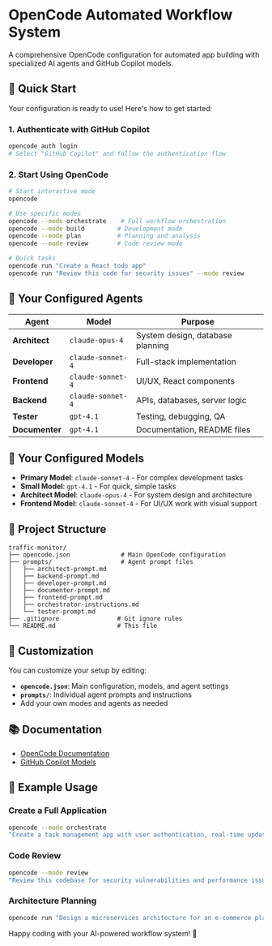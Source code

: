# OpenCode Automated Workflow System

A comprehensive OpenCode configuration for automated app building with specialized AI agents and GitHub Copilot models.

## 🚀 Quick Start

Your configuration is ready to use! Here's how to get started:

### 1. Authenticate with GitHub Copilot
```bash
opencode auth login
# Select "GitHub Copilot" and follow the authentication flow
```

### 2. Start Using OpenCode
```bash
# Start interactive mode
opencode

# Use specific modes
opencode --mode orchestrate    # Full workflow orchestration
opencode --mode build         # Development mode
opencode --mode plan          # Planning and analysis
opencode --mode review        # Code review mode

# Quick tasks
opencode run "Create a React todo app"
opencode run "Review this code for security issues" --mode review
```

## 🤖 Your Configured Agents

| Agent | Model | Purpose |
|-------|-------|---------|
| **Architect** | `claude-opus-4` | System design, database planning |
| **Developer** | `claude-sonnet-4` | Full-stack implementation |
| **Frontend** | `claude-sonnet-4` | UI/UX, React components |
| **Backend** | `claude-sonnet-4` | APIs, databases, server logic |
| **Tester** | `gpt-4.1` | Testing, debugging, QA |
| **Documenter** | `gpt-4.1` | Documentation, README files |

## 🎯 Your Configured Models

- **Primary Model**: `claude-sonnet-4` - For complex development tasks
- **Small Model**: `gpt-4.1` - For quick, simple tasks
- **Architect Model**: `claude-opus-4` - For system design and architecture
- **Frontend Model**: `claude-sonnet-4` - For UI/UX work with visual support

## 📁 Project Structure

```
traffic-monitor/
├── opencode.json              # Main OpenCode configuration
├── prompts/                   # Agent prompt files
│   ├── architect-prompt.md
│   ├── backend-prompt.md
│   ├── developer-prompt.md
│   ├── documenter-prompt.md
│   ├── frontend-prompt.md
│   ├── orchestrator-instructions.md
│   └── tester-prompt.md
├── .gitignore                # Git ignore rules
└── README.md                 # This file
```

## 🔧 Customization

You can customize your setup by editing:

- **`opencode.json`**: Main configuration, models, and agent settings
- **`prompts/`**: Individual agent prompts and instructions
- Add your own modes and agents as needed

## 📚 Documentation

- [OpenCode Documentation](https://opencode.ai/docs)
- [GitHub Copilot Models](https://docs.github.com/en/copilot/reference/ai-models/model-comparison)

## 🎉 Example Usage

### Create a Full Application
```bash
opencode --mode orchestrate
"Create a task management app with user authentication, real-time updates, and mobile-responsive design"
```

### Code Review
```bash
opencode --mode review
"Review this codebase for security vulnerabilities and performance issues"
```

### Architecture Planning
```bash
opencode run "Design a microservices architecture for an e-commerce platform" --mode plan
```

Happy coding with your AI-powered workflow system! 🚀
